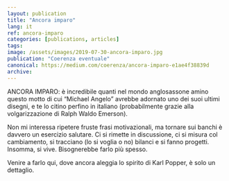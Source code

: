 ```yaml
---
layout: publication
title: "Ancora imparo"
lang: it
ref: ancora-imparo
categories: [publications, articles]
tags:
image: /assets/images/2019-07-30-ancora-imparo.jpg
publication: "Coerenza eventuale"
canonical: https://medium.com/coerenza/ancora-imparo-e1ae4f38839d
archive:
---
```


ANCORA IMPARO: è incredibile quanti nel mondo anglosassone amino questo motto di cui “Michael Angelo” avrebbe adornato uno dei suoi ultimi disegni, e te lo citino perfino in italiano (probabilmente grazie alla volgarizzazione di Ralph Waldo Emerson).

Non mi interessa ripetere fruste frasi motivazionali, ma tornare sui banchi è davvero un esercizio salutare. Ci si rimette in discussione, ci si misura col cambiamento, si tracciano (lo si voglia o no) bilanci e si fanno progetti. Insomma, si vive. Bisognerebbe farlo più spesso.

Venire a farlo qui, dove ancora aleggia lo spirito di Karl Popper, è solo un dettaglio.
